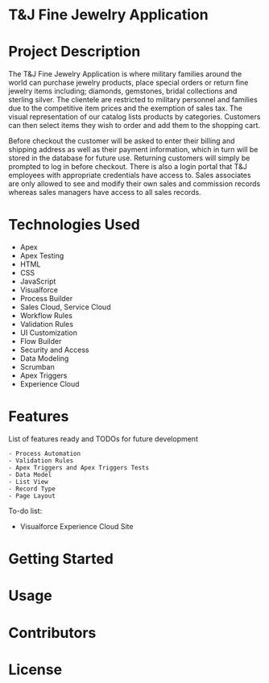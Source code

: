 # T&J Fine Jewelry Application

# Project Description
  The T&J Fine Jewelry Application is where military families around the world can purchase jewelry products,
place special orders or return fine jewelry items including; diamonds, gemstones, bridal collections and sterling silver. 
The clientele are restricted to military personnel and families due to the competitive item prices and the exemption of sales tax.
The visual representation of our catalog lists products by categories.
Customers can then select items they wish to order and add them to the shopping cart.


  Before checkout the customer will be asked to enter their billing and shipping address as well as their payment information, 
which in turn will be stored in the database for future use. 
Returning customers will simply be prompted to log in before checkout.
There is also a login portal that T&J employees with appropriate credentials have access to.
Sales associates are only allowed to see and modify their own sales and commission records whereas sales managers have access to all sales records.


# Technologies Used
- Apex
- Apex Testing 
- HTML 
- CSS
- JavaScript
- Visualforce 
- Process Builder 
- Sales Cloud, Service Cloud 
- Workflow Rules 
- Validation Rules 
- UI Customization
- Flow Builder 
- Security and Access 
- Data Modeling 
- Scrumban
- Apex Triggers 
- Experience Cloud

# Features


List of features ready and TODOs for future development

    - Process Automation
    - Validation Rules 
    - Apex Triggers and Apex Triggers Tests
    - Data Model
    - List View
    - Record Type
    - Page Layout

To-do list:
  -  Visualforce Experience Cloud Site
  
# Getting Started

# Usage

# Contributors

# License

